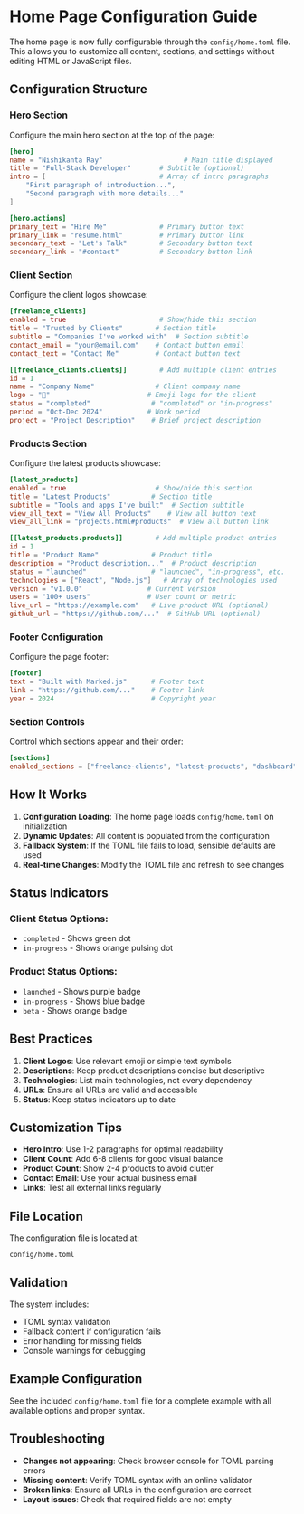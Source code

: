# Home Page Configuration Guide

The home page is now fully configurable through the `config/home.toml` file. This allows you to customize all content, sections, and settings without editing HTML or JavaScript files.

## Configuration Structure

### Hero Section
Configure the main hero section at the top of the page:

```toml
[hero]
name = "Nishikanta Ray"                    # Main title displayed
title = "Full-Stack Developer"       # Subtitle (optional)
intro = [                            # Array of intro paragraphs
    "First paragraph of introduction...",
    "Second paragraph with more details..."
]

[hero.actions]
primary_text = "Hire Me"             # Primary button text
primary_link = "resume.html"         # Primary button link
secondary_text = "Let's Talk"        # Secondary button text  
secondary_link = "#contact"          # Secondary button link
```

### Client Section
Configure the client logos showcase:

```toml
[freelance_clients]
enabled = true                       # Show/hide this section
title = "Trusted by Clients"        # Section title
subtitle = "Companies I've worked with"  # Section subtitle
contact_email = "your@email.com"    # Contact button email
contact_text = "Contact Me"         # Contact button text

[[freelance_clients.clients]]        # Add multiple client entries
id = 1
name = "Company Name"               # Client company name
logo = "🚀"                        # Emoji logo for the client
status = "completed"               # "completed" or "in-progress"
period = "Oct-Dec 2024"           # Work period
project = "Project Description"    # Brief project description
```

### Products Section
Configure the latest products showcase:

```toml
[latest_products]
enabled = true                      # Show/hide this section
title = "Latest Products"          # Section title
subtitle = "Tools and apps I've built"  # Section subtitle
view_all_text = "View All Products"    # View all button text
view_all_link = "projects.html#products"  # View all button link

[[latest_products.products]]        # Add multiple product entries
id = 1
title = "Product Name"             # Product title
description = "Product description..."  # Product description
status = "launched"                # "launched", "in-progress", etc.
technologies = ["React", "Node.js"]   # Array of technologies used
version = "v1.0.0"                # Current version
users = "100+ users"              # User count or metric
live_url = "https://example.com"   # Live product URL (optional)
github_url = "https://github.com/..."  # GitHub URL (optional)
```

### Footer Configuration
Configure the page footer:

```toml
[footer]
text = "Built with Marked.js"      # Footer text
link = "https://github.com/..."    # Footer link
year = 2024                        # Copyright year
```

### Section Controls
Control which sections appear and their order:

```toml
[sections]
enabled_sections = ["freelance-clients", "latest-products", "dashboard"]
```

## How It Works

1. **Configuration Loading**: The home page loads `config/home.toml` on initialization
2. **Dynamic Updates**: All content is populated from the configuration
3. **Fallback System**: If the TOML file fails to load, sensible defaults are used
4. **Real-time Changes**: Modify the TOML file and refresh to see changes

## Status Indicators

### Client Status Options:
- `completed` - Shows green dot
- `in-progress` - Shows orange pulsing dot

### Product Status Options:
- `launched` - Shows purple badge
- `in-progress` - Shows blue badge
- `beta` - Shows orange badge

## Best Practices

1. **Client Logos**: Use relevant emoji or simple text symbols
2. **Descriptions**: Keep product descriptions concise but descriptive
3. **Technologies**: List main technologies, not every dependency
4. **URLs**: Ensure all URLs are valid and accessible
5. **Status**: Keep status indicators up to date

## Customization Tips

- **Hero Intro**: Use 1-2 paragraphs for optimal readability
- **Client Count**: Add 6-8 clients for good visual balance
- **Product Count**: Show 2-4 products to avoid clutter
- **Contact Email**: Use your actual business email
- **Links**: Test all external links regularly

## File Location

The configuration file is located at:
```
config/home.toml
```

## Validation

The system includes:
- TOML syntax validation
- Fallback content if configuration fails
- Error handling for missing fields
- Console warnings for debugging

## Example Configuration

See the included `config/home.toml` file for a complete example with all available options and proper syntax.

## Troubleshooting

- **Changes not appearing**: Check browser console for TOML parsing errors
- **Missing content**: Verify TOML syntax with an online validator
- **Broken links**: Ensure all URLs in the configuration are correct
- **Layout issues**: Check that required fields are not empty